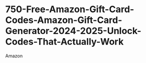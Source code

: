 # 750-Free-Amazon-Gift-Card-Codes-Amazon-Gift-Card-Generator-2024-2025-Unlock-Codes-That-Actually-Work
Amazon
